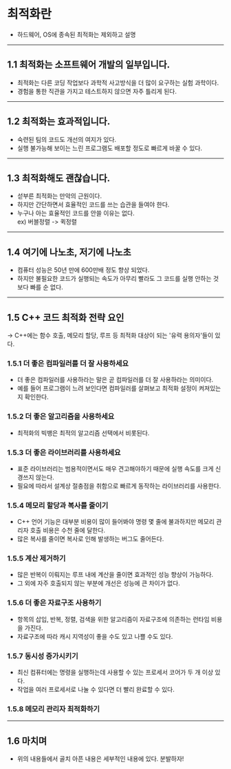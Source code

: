 # 최적화란
- 하드웨어, OS에 종속된 최적화는 제외하고 설명
***
## 1.1 최적화는 소프트웨어 개발의 일부입니다.
- 최적화는 다른 코딩 작업보다 과학적 사고방식을 더 많이 요구하는 실험 과학이다.
- 경험을 통한 직관을 가지고 테스트하지 않으면 자주 틀리게 된다.
***
## 1.2 최적화는 효과적입니다.
- 숙련된 팀의 코드도 개선의 여지가 있다.
- 실행 불가능해 보이는 느린 프로그램도 배포할 정도로 빠르게 바꿀 수 있다.
***
## 1.3 최적화해도 괜찮습니다.
- 섣부른 최적화는 만악의 근원이다.
- 하지만 간단하면서 효율적인 코드를 쓰는 습관을 들여야 한다.
- 누구나 아는 효율적인 코드를 안쓸 이유는 없다.  
  ex) 버블정렬 -> 퀵정렬
***
## 1.4 여기에 나노초, 저기에 나노초
- 컴퓨터 성능은 50년 만에 600만배 정도 향상 되었다.
- 하지만 불필요한 코드가 실행되는 속도가 아무리 빨라도 그 코드를 실행 안하는 것보다 빠를 순 없다.
***
## 1.5 C++ 코드 최적화 전략 요인
-> C++에는 함수 호출, 메모리 할당, 루프 등 최적화 대상이 되는 '유력 용의자'들이 있다.
### 1.5.1 더 좋은 컴파일러를 더 잘 사용하세요
- 더 좋은 컴파일러를 사용하라는 말은 곧 컴파일러를 더 잘 사용하라는 의미이다.
- 예를 들어 프로그램이 느려 보인다면 컴파일러를 살펴보고 최적화 설정이 켜져있는지 확인한다.
### 1.5.2 더 좋은 알고리즘을 사용하세요
- 최적화의 빅뱅은 최적의 알고리즘 선택에서 비롯된다.
### 1.5.3 더 좋은 라이브러리를 사용하세요
- 표준 라이브러리는 범용적이면서도 매우 견고해야하기 때문에 실행 속도를 크게 신경쓰지 않는다.
- 필요에 따라서 설계상 절충점을 취함으로 빠르게 동작하는 라이브러리를 사용한다.
### 1.5.4 메모리 할당과 복사를 줄이기
- C++ 언어 기능은 대부분 비용이 많이 들어봐야 명령 몇 줄에 불과하지만 메모리 관리자 호출 비용은 수천 줄에 달한다.
- 많은 복사를 줄이면 복사로 인해 발생하는 버그도 줄어든다.
### 1.5.5 계산 제거하기
- 많은 반복이 이뤄지는 루프 내에 계산을 줄이면 효과적인 성능 향상이 가능하다.
- 그 외에 자주 호출되지 않는 부분에 개선은 성능에 큰 차이가 없다.
### 1.5.6 더 좋은 자료구조 사용하기
- 항목의 삽입, 반복, 정렬, 검색을 위한 알고리즘이 자료구조에 의존하는 런타임 비용을 가진다.
- 자료구조에 따라 캐시 지역성이 좋을 수도 있고 나쁠 수도 있다.
### 1.5.7 동시성 증가시키기
- 최신 컴퓨터에는 명령을 실행하는데 사용할 수 있는 프로세서 코어가 두 개 이상 있다.
- 작업을 여러 프로세서로 나눌 수 있다면 더 빨리 완료할 수 있다.
### 1.5.8 메모리 관리자 최적화하기
***
## 1.6 마치며
- 위의 내용들에서 골치 아픈 내용은 세부적인 내용에 있다. 분발하자!
